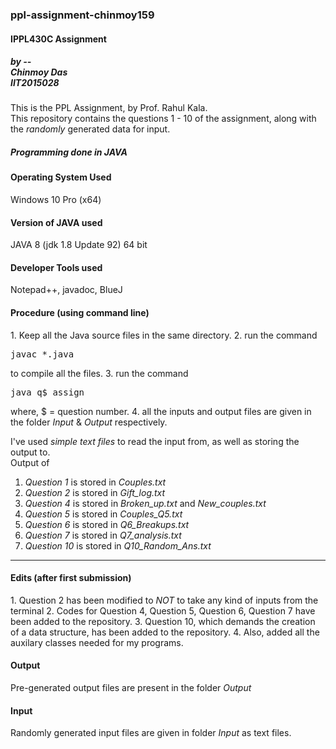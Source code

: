 <h3>ppl-assignment-chinmoy159</h3>
<h4>IPPL430C Assignment</h4>
<h5>by --<br>Chinmoy Das<br>IIT2015028</h5>

This is the PPL Assignment, by Prof. Rahul Kala.<br>
This repository contains the questions 1 - 10 of the assignment, along with the <i>randomly</i> generated data for input.<br>
<h5>Programming done in JAVA</h5>

<h4>Operating System Used</h4>
Windows 10 Pro (x64)
<h4>Version of JAVA used</h4>
JAVA 8 (jdk 1.8 Update 92) 64 bit
<h4>Developer Tools used</h4>
Notepad++, javadoc, BlueJ

<h4>Procedure (using command line)</h4>
1. Keep all the Java source files in the same directory.
2. run the command<pre>javac *.java</pre> to compile all the files.
3. run the command <pre>java q$_assign</pre>where, $ = question number.
4. all the inputs and output files are given in the folder <i>Input</i> & <i>Output</i> respectively.

I've used <i>simple text files</i> to read the input from, as well as storing the output to.<br>
Output of<br>
1. <i>Question 1</i> is stored in <i>Couples.txt</i>
2. <i>Question 2</i> is stored in <i>Gift_log.txt</i>
3. <i>Question 4</i> is stored in <i>Broken_up.txt</i> and <i>New_couples.txt</i>
4. <i>Question 5</i> is stored in <i>Couples_Q5.txt</i>
5. <i>Question 6</i> is stored in <i>Q6_Breakups.txt</i>
6. <i>Question 7</i> is stored in <i>Q7_analysis.txt</i>
7. <i>Question 10</i> is stored in <i>Q10_Random_Ans.txt</i>
<hr />
<h4>Edits (after first submission)</h4>
1. Question 2 has been modified to <i>NOT</i> to take any kind of inputs from the terminal
2. Codes for Question 4, Question 5, Question 6, Question 7 have been added to the repository.
3. Question 10, which demands the creation of a data structure, has been added to the repository.
4. Also, added all the auxilary classes needed for my programs.

<h4>Output</h4>
Pre-generated output files are present in the folder <i>Output</i>
<h4>Input</h4>
Randomly generated input files are given in folder <i>Input</i> as text files.
